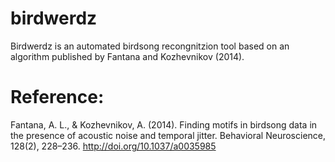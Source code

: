 # birdwerdz

Birdwerdz is an automated birdsong recongnitzion tool based on an algorithm published by Fantana 
and Kozhevnikov (2014). 


# Reference:
Fantana, A. L., & Kozhevnikov, A. (2014). Finding motifs in birdsong data in the presence of acoustic noise and temporal jitter. Behavioral Neuroscience, 128(2), 228–236. http://doi.org/10.1037/a0035985
